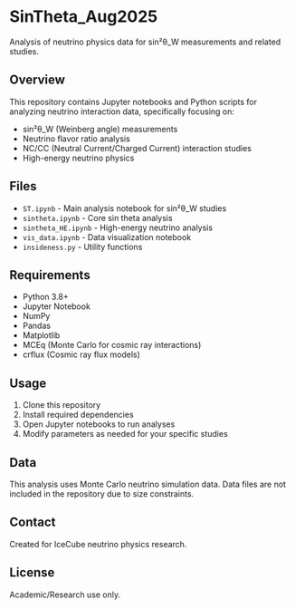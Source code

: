 # SinTheta_Aug2025

Analysis of neutrino physics data for sin²θ_W measurements and related studies.

## Overview

This repository contains Jupyter notebooks and Python scripts for analyzing neutrino interaction data, specifically focusing on:

- sin²θ_W (Weinberg angle) measurements
- Neutrino flavor ratio analysis  
- NC/CC (Neutral Current/Charged Current) interaction studies
- High-energy neutrino physics

## Files

- `ST.ipynb` - Main analysis notebook for sin²θ_W studies
- `sintheta.ipynb` - Core sin theta analysis
- `sintheta_HE.ipynb` - High-energy neutrino analysis
- `vis_data.ipynb` - Data visualization notebook
- `insideness.py` - Utility functions

## Requirements

- Python 3.8+
- Jupyter Notebook
- NumPy
- Pandas
- Matplotlib
- MCEq (Monte Carlo for cosmic ray interactions)
- crflux (Cosmic ray flux models)

## Usage

1. Clone this repository
2. Install required dependencies
3. Open Jupyter notebooks to run analyses
4. Modify parameters as needed for your specific studies

## Data

This analysis uses Monte Carlo neutrino simulation data. Data files are not included in the repository due to size constraints.

## Contact

Created for IceCube neutrino physics research.

## License

Academic/Research use only.